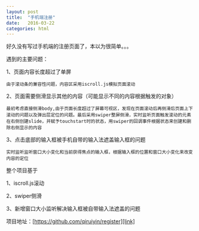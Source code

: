 ```yaml
---
layout: post
title:  "手机端注册"
date:   2016-03-22
categories: html
---
```


好久没有写过手机端的注册页面了，本以为很简单。。。

遇到的主要问题：

1、页面内容长度超过了单屏

	由于滚动条的兼容性问题，内容区采用iscroll.js模拟页面滚动

2、页面需要侧滑显示其他的内容（可能显示不同的内容根据触发的对象）

	最初考虑直接侧滑body,由于页面长度超过了屏幕可视区，发现在页面滚动后再侧滑后页面上下滚动的问题以及弹出层定位的问题。最后采用swiper整屏侧滑，实时监听页面触发滚动的元素在右侧创建slide，并赋予touchstart时的状态，用swiper的回调事件根据状态来创建和删除右侧显示的内容

3、点击底部的输入框被手机自带的输入法遮盖输入框的问题
	
	实时监听监听窗口大小变化和当前获得焦点的输入框，根据输入框的位置和窗口大小变化来改变内容的定位

整个项目基于

1、iscroll.js滚动

2、swiper侧滑

3、新增窗口大小监听解决输入框被自带输入法遮盖的问题

项目地址：[https://github.com/qiruiyin/register][link]

[link]: https://github.com/qiruiyin/register